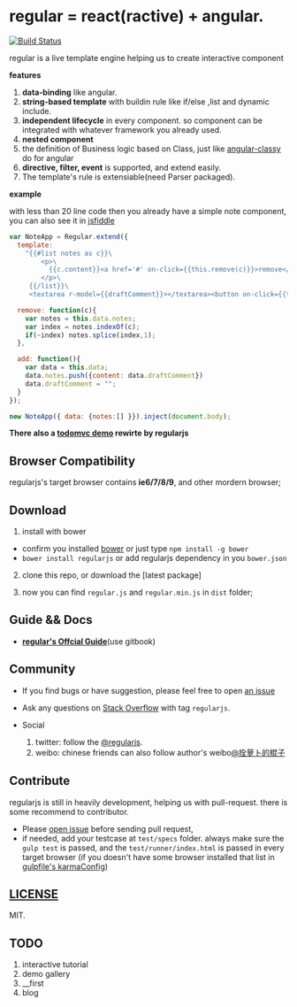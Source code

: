 # regular = react(ractive) + angular.

[![Build Status](https://travis-ci.org/regularjs/regular.svg?branch=master)](https://travis-ci.org/regularjs/regular)

regular is a live template engine helping us to create interactive component 

__features__

1. __data-binding__ like angular.
2. __string-based template__ with buildin rule like if/else ,list and dynamic include.
3. __independent lifecycle__ in every component. so component can be integrated with whatever framework you already used.
4. __nested component__
5. the definition of Business logic based on Class, just like [angular-classy](http://davej.github.io/angular-classy/) do for angular
6. __directive, filter, event__ is supported, and extend easily.
7. The template's rule is extensiable(need Parser packaged).

__example__

with less than 20 line code then you already have a simple note component, you can also see it in [jsfiddle](http://jsfiddle.net/leeluolee/e6yD3/)

```javascript
var NoteApp = Regular.extend({
  template: 
    "{{#list notes as c}}\
        <p>\
          {{c.content}}<a href='#' on-click={{this.remove(c)}}>remove</a>\
        </p>\
     {{/list}}\
     <textarea r-model={{draftComment}}></textarea><button on-click={{this.add()}}>new Note</button>",

  remove: function(c){
    var notes = this.data.notes;
    var index = notes.indexOf(c);
    if(~index) notes.splice(index,1);
  },

  add: function(){
    var data = this.data;
    data.notes.push({content: data.draftComment})
    data.draftComment = "";
  }
});

new NoteApp({ data: {notes:[] }}).inject(document.body);
```



__There also a  [todomvc demo](http://jsfiddle.net/leeluolee/5Err9/) rewirte by regularjs__


## Browser Compatibility

regularjs's target browser contains __ie6/7/8/9__, and other mordern browser;


## Download

1. install with bower 
  * confirm you installed [bower](https://github.com/bower/bower) or just type `npm install -g bower`
  * `bower install regularjs` or add regularjs dependency in you `bower.json`

2. clone this repo, or download the [latest package]

3. now you can find `regular.js` and `regular.min.js` in `dist` folder;



## Guide && Docs

* __[regular's Offcial Guide](http://leeluolee.gitbooks.io/regular-guide/)__(use gitbook)


## Community


* If you find bugs or have suggestion, please feel free to open [an issue](https://github.com/regularjs/regular/issues)

* Ask any questions on [Stack Overflow](http://stackoverflow.com/questions/tagged/regularjs) with tag `regularjs`. 

* Social 
  1. twitter: follow the [@regularjs](https://twitter.com/regularjs). 
  2. weibo: chinese friends can also follow author's weibo[@拴萝卜的棍子](http://weibo.com/luobolee)

## Contribute


regularjs is still in heavily development, helping us with pull-request. there is some recommend to contributor.

* Please [open issue](https://github.com/regularjs/regular/issues) before sending pull request, 
* if needed, add your testcase at `test/specs` folder. always make sure the `gulp test` is passed, and the `test/runner/index.html` is passed in every target browser (if you doesn't have some browser installed that list in [gulpfile's karmaConfig](https://github.com/regularjs/regular/blob/master/gulpfile.js#L30))


## [LICENSE](https://github.com/regularjs/regular/blob/master/LICENSE)

MIT.


## TODO

1. interactive tutorial
2. demo gallery
3. __first
4. blog 
